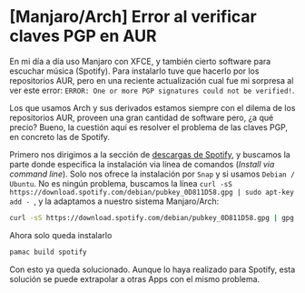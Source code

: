 # [Manjaro/Arch] Error al verificar claves PGP en AUR



En mi día a día uso Manjaro con XFCE, y también cierto software para escuchar
música (Spotify). Para instalarlo tuve que hacerlo por los repositorios AUR,
pero en una reciente actualización cual fue mi sorpresa al ver este error:
`ERROR: One or more PGP signatures could not be verified!`.

Los que usamos Arch y sus derivados estamos siempre con el dilema de los
repositorios AUR, proveen una gran cantidad de software pero, ¿a qué precio?
Bueno, la cuestión aquí es resolver el problema de las claves PGP, en concreto
las de Spotify.

Primero nos dirigimos a la sección de [descargas de Spotify](https://www.spotify.com/mx/download/linux/), y buscamos la parte donde especifica la instalación via línea de comandos (*Install via command line*). Solo nos ofrece la instalación por `Snap` y si usamos `Debian / Ubuntu`. No es ningún problema, buscamos la línea `curl -sS https://download.spotify.com/debian/pubkey_0D811D58.gpg | sudo apt-key add - `, y la adaptamos a nuestro sistema Manjaro/Arch:
```bash
curl -sS https://download.spotify.com/debian/pubkey_0D811D58.gpg | gpg --import -
```

Ahora solo queda instalarlo
```bash
pamac build spotify
```

Con esto ya queda solucionado. Aunque lo haya realizado para Spotify, esta
solución se puede extrapolar a otras Apps con el mismo problema.

